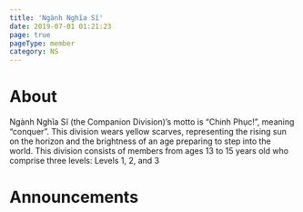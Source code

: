 ```yaml
---
title: 'Ngành Nghĩa Sĩ'
date: 2019-07-01 01:21:23
page: true
pageType: member
category: NS
---
```


# About
Ngành Nghĩa Sĩ (the Companion Division)’s motto is “Chinh Phục!”, meaning
“conquer”. This division wears yellow scarves, representing the rising sun on the
horizon and the brightness of an age preparing to step into the world. This
division consists of members from ages 13 to 15 years old who comprise three
levels: Levels 1, 2, and 3

# Announcements
